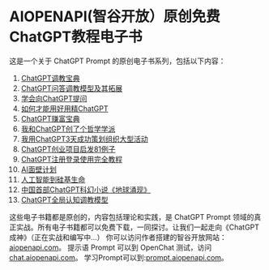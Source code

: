 # AIOPENAPI(智谷开放）原创免费ChatGPT教程电子书

这是一个关于 ChatGPT Prompt 的原创电子书系列，包括以下内容：

1. [ChatGPT调教宝典](./ChatGPT调教宝典.pdf)
2. [ChatGPT问答调教模型及其拓展](./ChatGPT问答调教模型及拓展.pdf)
3. [学会向ChatGPT提问](./学会向ChatGPT提问.pdf)
4. [如何才能用好用精ChatGPT](./如何才能用好用精ChatGPT.pdf)
5. [ChatGPT赚富宝典](./ChatGPT赚富宝典_人人可实操50例.pdf)
6. [我和ChatGPT创了个哲学学派](./我和ChatGPT创了个哲学学派.pdf)
7. [我用ChatGPT3天成功策划组织大型活动](./我用ChatGPT成功策划组织大型活动.pdf)
8. [ChatGPT创业项目启发81例子](./ChatGPT创业项目启发81例.pdf)
9. [ChatGPT注册登录使用完全教程](./ChatGPT注册登录使用完全教程.pdf)
10. [AI面壁计划](./AI面壁计划.pdf)
11. [人工智能到硅基生命](./人工智能到硅基生命.pdf)
12. [中国首部ChatGPT科幻小说《地球涌现》](./中国首部ChatGPT生成科幻小说.pdf)
13. [ChatGPT全局认知调教模型](./ChatGPT全局认知调教模型.pdf)


这些电子书籍都是原创的，内容包括理论和实践，是 ChatGPT Prompt 领域的真正实战。所有电子书籍都可以免费下载，一同探讨。让我们一起走向《ChatGPT成神》（正在实战和编写中...）
你可以访问作者搭建的智谷开放网站：[aiopenapi.com](https://aiopenapi.com/)。
提示语 Prompt 可以到 OpenChat 测试，访问 [chat.aiopenapi.com](https://chat.aiopenapi.com/)。
学习Prompt可以到:[prompt.aiopenapi.com](https://prompt.aiopenapi.com/)。

